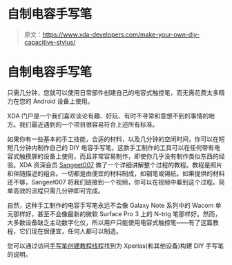 # 自制电容手写笔

> 原文：<https://www.xda-developers.com/make-your-own-diy-capacitive-stylus/>

# 自制电容手写笔

只需几分钟，您就可以使用日常部件创建自己的电容式触控笔，而无需花费太多精力在您的 Android 设备上使用。

XDA 门户是一个我们喜欢谈论有趣、好玩、有时不寻常和意想不到的事情的地方。我们最近遇到的一个项目很容易符合上述所有标准。

如果你有一些基本的手工技能，合适的材料，以及几分钟的空闲时间，你可以在短短几分钟内制作自己的 DIY 电容手写笔。这款手工制作的工具可以在任何带有电容式触摸屏的设备上使用，而且非常容易制作，即使你几乎没有制作类似东西的经验。XDA 资深会员 [Sangeet007](http://forum.xda-developers.com/member.php?u=5432079) 做了一个详细讲解整个过程的教程。教程是照片和伴随描述的组合。一切都是由便宜的材料制成，如钢笔或锡纸。如果提供的材料还不够，Sangeet007 将我们链接到一个视频，你可以在视频中看到这个过程。简单高效的流程只需几分钟即可完成。

自然，这种手工制作的电容手写笔永远不会像 Galaxy Note 系列中的 Wacom 单元那样好，甚至不会像最新的微软 Surface Pro 3 上的 N-trig 笔那样好。然而，大多数设备缺乏主动数字化仪，所以用户只能使用电容式触控笔——有了这篇教程，它们现在很便宜，任何人都可以制造。

您可以通过访问[手写笔创建教程线程](http://forum.xda-developers.com/crossdevice-dev/sony/tutorial-how-to-create-stylus-xperia-t2823381)找到为 Xperias(和其他设备)构建 DIY 手写笔的说明。
